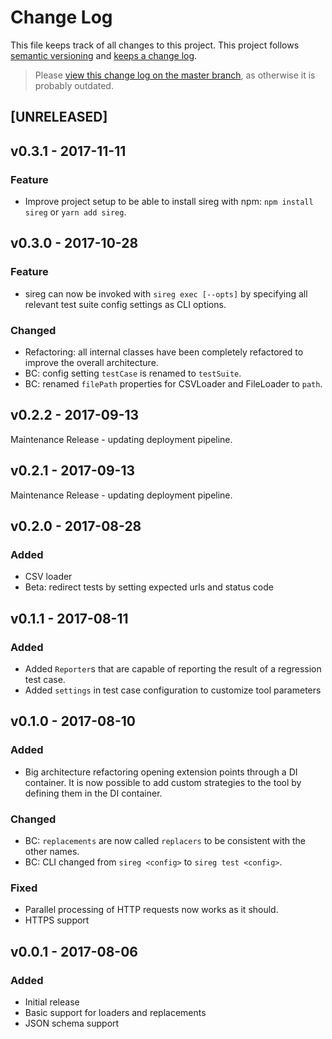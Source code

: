 # Change Log

This file keeps track of all changes to this project. This project follows [semantic versioning](http://semver.org/) and [keeps a change log](http://keepachangelog.com/).

> Please [view this change log on the master branch](https://github.com/FaKeller/sireg/blob/master/CHANGELOG.md), as otherwise it is probably outdated.


## [UNRELEASED]


## v0.3.1 - 2017-11-11

### Feature
- Improve project setup to be able to install sireg with npm: `npm install sireg` or `yarn add sireg`.


## v0.3.0 - 2017-10-28

### Feature
- sireg can now be invoked with `sireg exec [--opts]` by specifying all relevant test suite config settings as CLI options.

### Changed
- Refactoring: all internal classes have been completely refactored to improve the overall architecture.
- BC: config setting `testCase` is renamed to `testSuite`.
- BC: renamed `filePath` properties for CSVLoader and FileLoader to `path`. 


## v0.2.2 - 2017-09-13

Maintenance Release - updating deployment pipeline.


## v0.2.1 - 2017-09-13

Maintenance Release - updating deployment pipeline.


## v0.2.0 - 2017-08-28

### Added
- CSV loader
- Beta: redirect tests by setting expected urls and status code  


## v0.1.1 - 2017-08-11

### Added
- Added `Reporter`s that are capable of reporting the result of a regression test case.
- Added `settings` in test case configuration to customize tool parameters


## v0.1.0 - 2017-08-10

### Added
- Big architecture refactoring opening extension points through a DI container. It is now possible to add custom strategies to the tool by defining them in the DI container.

### Changed
- BC: `replacements` are now called `replacers` to be consistent with the other names.
- BC: CLI changed from `sireg <config>` to `sireg test <config>`. 

### Fixed
- Parallel processing of HTTP requests now works as it should.
- HTTPS support


## v0.0.1 - 2017-08-06

### Added
- Initial release 
- Basic support for loaders and replacements
- JSON schema support